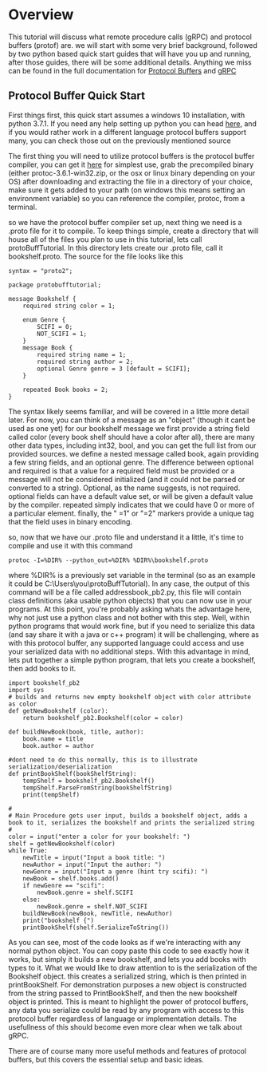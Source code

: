 
# Overview

This tutorial will discuss what remote procedure calls (gRPC) and protocol buffers (protof) are.
we will start with some very brief background, followed by two python based quick start guides that will have you up and running, 
after those guides, there will be some additional details. Anything we miss can be found in the full 
documentation for [Protocol Buffers](https://developers.google.com/protocol-buffers/docs/pythontutorial) and [gRPC](https://grpc.io/)

## Protocol Buffer Quick Start 

First things first, this quick start assumes a windows 10 installation, with python 3.7.1. If you need any help setting up
python you can head [here](https://www.python.org/), and if you would rather work in a different language protocol buffers 
support many, you can check those out on the previously mentioned source

The first thing you will need to utilize protocol buffers is the protocol buffer compiler, you can get it [here](https://github.com/protocolbuffers/protobuf/releases/tag/v3.6.1)
for simplest use, grab the precompiled binary (either protoc-3.6.1-win32.zip, or the osx or linux binary depending on your OS)
after downloading and extracting the file in a directory of your choice, make sure it gets added to your path (on windows this means setting
an environment variable) so you can reference the compiler, protoc, from a terminal.

so we have the protocol buffer compiler set up, next thing we need is a .proto file for it to compile. To keep things simple, create a directory
that will house all of the files you plan to use in this tutorial, lets call protoBuffTutorial. In this directory lets create our .proto file, 
call it bookshelf.proto. The source for the file looks like this

    syntax = "proto2";

    package protobufftutorial;

    message Bookshelf {
        required string color = 1; 

        enum Genre {
            SCIFI = 0;
            NOT_SCIFI = 1;
        }
        message Book {
            required string name = 1; 
            required string author = 2;
            optional Genre genre = 3 [default = SCIFI];
        }

        repeated Book books = 2;
    }

The syntax likely seems familiar, and will be covered in a little more detail later. For now, you can think of a message as an "object" (though it 
cant be used as one yet) for our bookshelf message we first provide a string field called color (every book shelf should have a color after all), there
are many other data types, including int32, bool, and you can get the full list from our provided sources. we define a nested message called book, again providing 
a few string fields, and an optional genre. The difference between optional and required is that a value for a required field must be provided or a message will not 
be considered initialized (and it could not be parsed or converted to a string). Optional, as the name suggests, is not required. optional fields can have a default 
value set, or will be given a default value by the compiler. repeated simply indicates that we could have 0 or more of a particular element.
finally, the " =1" or "=2" markers provide a unique tag that the field uses in binary encoding.   

so, now that we have our .proto file and understand it a little, it's time to compile and use it with this command 

    protoc -I=%DIR% --python_out=%DIR% %DIR%\bookshelf.proto

where %DIR% is a previously set variable in the terminal (so as an example it could be C:\\Users\\you\\protoBuffTutorial). In any case, the output of this command will be 
a file called addressbook_pb2.py, this file will contain class definitions (aka usable python objects) that you can now use in your programs. At this point, you're probably 
asking whats the advantage here, why not just use a python class and not bother with this step. Well, within python programs that would work fine, but if you need to serialize
this data (and say share it with a java or c++ program) it will be challenging, where as with this protocol buffer, any supported language could access and use your serialized 
data with no additional steps. With this advantage in mind, lets put together a simple python program, that lets you create a bookshelf, then add books to it.


    import bookshelf_pb2
    import sys
    # builds and returns new empty bookshelf object with color attribute as color 
    def getNewBookshelf (color):
        return bookshelf_pb2.Bookshelf(color = color)

    def buildNewBook(book, title, author):
        book.name = title
        book.author = author

    #dont need to do this normally, this is to illustrate serialization/deserialization
    def printBookShelf(bookShelfString):
        tempShelf = bookshelf_pb2.Bookshelf()
        tempShelf.ParseFromString(bookShelfString)
        print(tempShelf)

    #
    # Main Procedure gets user input, builds a bookshelf object, adds a book to it, serializes the bookshelf and prints the serialized string
    #
    color = input("enter a color for your bookshelf: ")
    shelf = getNewBookshelf(color)
    while True:
        newTitle = input("Input a book title: ")
        newAuthor = input("Input the author: ")
        newGenre = input("Input a genre (hint try scifi): ")
        newBook = shelf.books.add()
        if newGenre == "scifi":
            newBook.genre = shelf.SCIFI
        else:
            newBook.genre = shelf.NOT_SCIFI
        buildNewBook(newBook, newTitle, newAuthor)
        print("bookshelf {")
        printBookShelf(shelf.SerializeToString())

As you can see, most of the code looks as if we're interacting with any normal python object. You can copy paste this code to see exactly 
how it works, but simply it builds a new bookshelf, and lets you add books with types to it. What we would like to draw attention to is 
the serialization of the Bookshelf object. this creates a serialized string, which is then printed in printBookShelf. For demonstration purposes 
a new object is constructed from the string passed to PrintBookShelf, and then the new bookshelf object is printed. This is meant to highlight 
the power of protocol buffers, any data you serialize could be read by any program with access to this protocol buffer regardless of language 
or implementation details. The usefullness of this should become even more clear when we talk about gRPC. 

There are of course many more useful methods and features of protocol buffers, but this covers the essential setup and basic ideas.